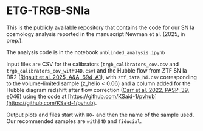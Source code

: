 # ETG-TRGB-SNIa
This is the publicly available repository that contains the code for our SN Ia cosmology analysis reported in the manuscript Newman et al. (2025, in prep.).

The analysis code is in the notebook `unblinded_analysis.ipynb`

Input files are CSV for the calibrators (`trgb_calibrators_cov.csv` and `trgb_calibrators_cov_with94D.csv`) and the Hubble flow from ZTF SN Ia DR2 ([Rigault et al. 2025, A&A, 694, A1](https://ui.adsabs.harvard.edu/abs/2025A%26A...694A...1R/abstract)), with `ztf_data_hd.csv` corresponding to the volume-limited sample (z_helio < 0.06) and a column added for the Hubble diagram redshift after flow correction ([Carr et al. 2022, PASP, 39, e046](https://ui.adsabs.harvard.edu/abs/2022PASA...39...46C/abstract)) using the code at [https://github.com/KSaid-1/pvhub](https://github.com/KSaid-1/pvhub).

Output plots and files start with `H0-` and then the name of the sample used. Our recommended samples are `with94D` and `fiducial`.